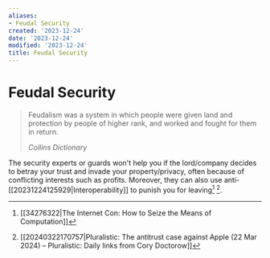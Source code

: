 ```yaml
---
aliases:
- Feudal Security
created: '2023-12-24'
date: '2023-12-24'
modified: '2023-12-24'
title: Feudal Security
---
```


# Feudal Security

> Feudalism was a system in which people were given land and protection by people of higher rank, and worked and fought for them in return.
>
> *Collins Dictionary*

The security experts or guards won't help you if the lord/company decides to betray your trust and invade your property/privacy, often because of conflicting interests such as profits. Moreover, they can also use anti-[[20231224125929|Interoperability]] to punish you for leaving[^1] [^2].

[^1]: [[34276322|The Internet Con: How to Seize the Means of Computation]]
[^2]: [[20240322170757|Pluralistic: The antitrust case against Apple (22 Mar 2024) – Pluralistic: Daily links from Cory Doctorow]]